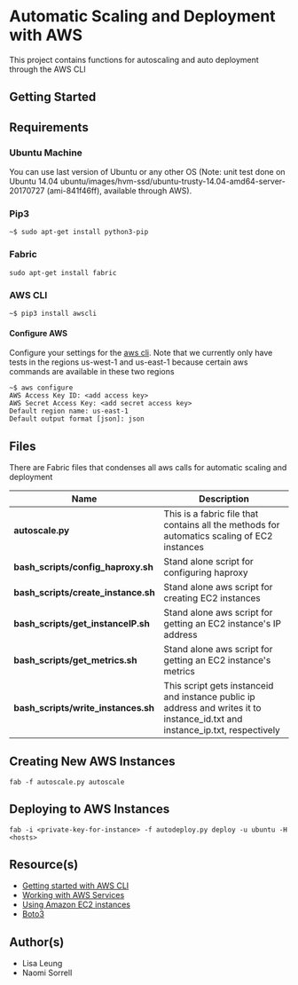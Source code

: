 # Automatic Scaling and Deployment with AWS
This project contains functions for autoscaling and auto deployment through the AWS CLI
## Getting Started

## Requirements
### Ubuntu Machine
You can use last version of Ubuntu or any other OS 
(Note: unit test done on Ubuntu 14.04 ubuntu/images/hvm-ssd/ubuntu-trusty-14.04-amd64-server-20170727 (ami-841f46ff), available through AWS).

### Pip3
```
~$ sudo apt-get install python3-pip
```
### Fabric
```
sudo apt-get install fabric
```

### AWS CLI
```
~$ pip3 install awscli
```

#### Configure AWS
Configure your settings for the [aws cli](http://docs.aws.amazon.com/cli/latest/userguide/cli-chap-getting-started.html).  Note that we currently only have tests in the regions us-west-1 and us-east-1 because certain aws commands are available in these two regions
```
~$ aws configure
AWS Access Key ID: <add access key> 
AWS Secret Access Key: <add secret access key>
Default region name: us-east-1
Default output format [json]: json
```


## Files
There are Fabric files that condenses all aws calls for automatic scaling and deployment

|   **Name**    |  **Description** |
|---------------|----------------|
|**autoscale.py**|    This is a fabric file that contains all the methods for automatics scaling of EC2 instances      |
|**bash_scripts/config_haproxy.sh**|     Stand alone script for configuring haproxy    |
|**bash_scripts/create_instance.sh**|     Stand alone aws script for creating EC2 instances   |
|**bash_scripts/get_instanceIP.sh**|     Stand alone aws script for getting an EC2 instance's IP address  |
|**bash_scripts/get_metrics.sh**|     Stand alone aws script for getting an EC2 instance's metrics  |
|**bash_scripts/write_instances.sh**|    This script gets instanceid and instance public ip address and writes it to instance_id.txt and instance_ip.txt, respectively   |

## Creating New AWS Instances
```
fab -f autoscale.py autoscale
```
## Deploying to AWS Instances
```
fab -i <private-key-for-instance> -f autodeploy.py deploy -u ubuntu -H <hosts>
```

## Resource(s)
* [Getting started with AWS CLI](http://docs.aws.amazon.com/cli/latest/userguide/cli-chap-getting-started.html)
* [Working with AWS Services](http://docs.aws.amazon.com/cli/latest/userguide/chap-working-with-services.html)
* [Using Amazon EC2 instances](http://docs.aws.amazon.com/cli/latest/userguide/cli-ec2-launch.html)
* [Boto3](https://boto3.readthedocs.io/en/latest/reference/services/autoscaling.html)

## Author(s)
* Lisa Leung
* Naomi Sorrell
